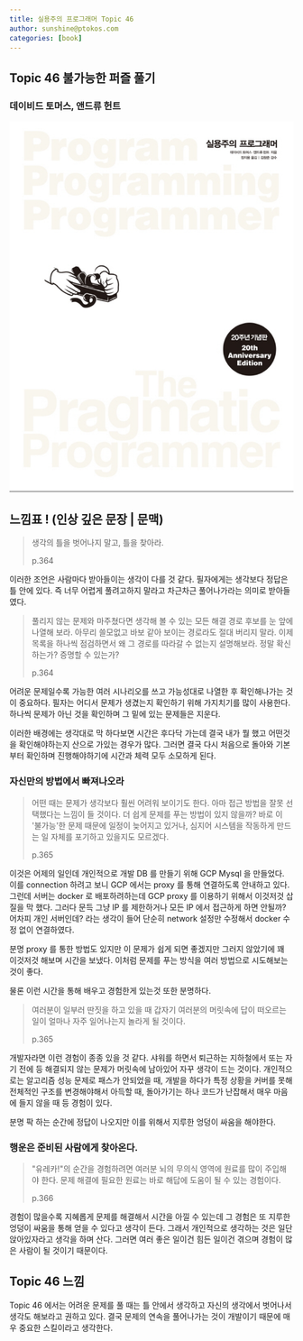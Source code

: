 ```yaml
---
title: 실용주의 프로그래머 Topic 46
author: sunshine@ptokos.com
categories: [book]
---
```


## Topic 46 불가능한 퍼즐 풀기


### 데이비드 토머스, 앤드류 헌트
![Alt text](/assets/img/book/실용주의-프로그래머/cover.png)


## 느낌표 ! (인상 깊은 문장 | 문맥)
> 생각의 틀을 벗어나지 말고, 틀을 찾아라.
> 
> p.364

이러한 조언은 사람마다 받아들이는 생각이 다를 것 같다. 
필자에게는 생각보다 정답은 틀 안에 있다. 즉 너무 어렵게 풀려고하지 말라고 차근차근 풀어나가라는 의미로 받아들였다.

> 풀리지 않는 문제와 마주쳤다면 생각해 볼 수 있는 모든 해결 경로 후보를 눈 앞에 나열해 보라.
> 아무리 쓸모없고 바보 같아 보이는 경로라도 절대 버리지 말라.
> 이제 목록을 하나씩 점검하면서 왜 그 경로를 따라갈 수 없는지 설명해보라.
> 정말 확신하는가? 증명할 수 있는가?
> 
> p.364

어려운 문제일수록 가능한 여러 시나리오를 쓰고 가능성대로 나열한 후 확인해나가는 것이 중요하다.
필자는 어디서 문제가 생겼는지 확인하기 위해 가지치기를 많이 사용한다. 하나씩 문제가 아닌 것을 확인하며 그 밑에 있는 문제들은 지운다.

이러한 배경에는 생각대로 막 하다보면 시간은 후다닥 가는데 결국 내가 뭘 했고 어떤것을 확인해야하는지 산으로 가있는 경우가 많다.
그러면 결국 다시 처음으로 돌아와 기본부터 확인하며 진행해야하기에 시간과 체력 모두 소모하게 된다.

### 자신만의 방법에서 빠져나오라
> 어떤 때는 문제가 생각보다 훨씬 어려워 보이기도 한다.
> 아마 접근 방법을 잘못 선택했다는 느낌이 들 것이다.
> 더 쉽게 문제를 푸는 방법이 있지 않을까?
> 바로 이 '불가능'한 문제 때문에 일정이 늦어지고 있거나, 심지어 시스템을 작동하게 만드는 일 자체를 포기하고 있을지도 모르겠다.
> 
> p.365

이것은 어제의 일인데 개인적으로 개발 DB 를 만들기 위해 GCP Mysql 을 만들었다.
이를 connection 하려고 보니 GCP 에서는 proxy 를 통해 연결하도록 안내하고 있다. 그런데 서버는 docker 로 배포하려하는데 GCP proxy 를 이용하기 위해서 이것저것 삽질을 막 했다.
그러다 문득 그냥 IP 를 제한하거나 모든 IP 에서 접근하게 하면 안될까? 어차피 개인 서버인데? 라는 생각이 들어 단순히 network 설정만 수정해서 docker 수정 없이 연결하였다.

분명 proxy 를 통한 방법도 있지만 이 문제가 쉽게 되면 좋겠지만 그러지 않았기에 꽤 이것저것 해보며 시간을 보냈다.
이처럼 문제를 푸는 방식을 여러 방법으로 시도해보는 것이 좋다.

물론 이런 시간을 통해 배우고 경험한게 있는것 또한 분명하다.

> 여러분이 일부러 딴짓을 하고 있을 때 갑자기 여러분의 머릿속에 답이 떠오르는 일이 얼마나 자주 일어나는지 놀라게 될 것이다.
> 
> p.365

개발자라면 이런 경험이 종종 있을 것 같다. 샤워를 하면서 퇴근하는 지하철에서 또는 자기 전에 등 해결되지 않는 문제가 머릿속에 남아있어 자꾸 생각이 드는 것이다.
개인적으로는 알고리즘 성능 문제로 패스가 안되었을 때, 개발을 하다가 특정 상황을 커버를 못해 전체적인 구조를 변경해야해서 아득할 때, 돌아가기는 하나 코드가 난잡해서 매우 마음에 들지 않을 때 등 경험이 있다.

분명 팍 하는 순간에 정답이 나오지만 이를 위해서 지루한 엉덩이 싸움을 해야한다.

### 행운은 준비된 사람에게 찾아온다.
> "유레카!"의 순간을 경험하려면 여러분 뇌의 무의식 영역에 원료를 많이 주입해야 한다.
> 문제 해결에 필요한 원료는 바로 해답에 도움이 될 수 있는 경험이다.
> 
> p.366

경험이 많을수록 지혜롭게 문제를 해결해서 시간을 아낄 수 있는데 그 경험은 또 지루한 엉덩이 싸움을 통해 얻을 수 있다고 생각이 든다.
그래서 개인적으로 생각하는 것은 일단 앉아있자라고 생각을 하며 산다. 그러면 여러 좋은 일이건 힘든 일이건 겪으며 경험이 많은 사람이 될 것이기 때문이다.

## Topic 46 느낌
Topic 46 에서는 어려운 문제를 풀 때는 틀 안에서 생각하고 자신의 생각에서 벗어나서 생각도 해보라고 권하고 있다. 
결국 문제의 연속을 풀어나가는 것이 개발이기 때문에 매우 중요한 스킬이라고 생각한다.
